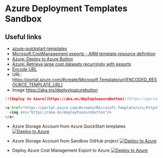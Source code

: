 # Azure Deployment Templates Sandbox

## Useful links 
* [azure-quickstart-templates](https://github.com/Azure/azure-quickstart-templates/tree/master/quickstarts/microsoft.storage/storage-account-create)
* [Microsoft.CostManagement exports - ARM template resource definition](https://learn.microsoft.com/en-us/azure/templates/microsoft.costmanagement/exports?pivots=deployment-language-arm-template)
* [Azure: Deploy to Azure Button](https://learn.microsoft.com/en-us/azure/azure-resource-manager/templates/deploy-to-azure-button)
* [Azure: Retrieve large cost datasets recurringly with exports](https://learn.microsoft.com/en-us/azure/cost-management-billing/costs/ingest-azure-usage-at-scale)
* [Encode URL](https://www.urlencoder.org/)
* URL: https://portal.azure.com/#create/Microsoft.Template/uri{ENCODED_RESOURCE_TEMPLATE_URL}
* Image https://aka.ms/deploytoazurebutton

```markdown
[![Deploy to Azure](https://aka.ms/deploytoazurebutton)](https://portal.azure.com/#create/Microsoft.Template/uri/https%3A%2F%2Fraw.githubusercontent.com%2FAzure%2Fazure-quickstart-templates%2Fmaster%2Fquickstarts%2Fmicrosoft.storage%2Fstorage-account-create%2Fazuredeploy.json)
```

```html
<a href="https://portal.azure.com/#create/Microsoft.Template/uri/https%3A%2F%2Fraw.githubusercontent.com%2FAzure%2Fazure-quickstart-templates%2Fmaster%2Fquickstarts%2Fmicrosoft.storage%2Fstorage-account-create%2Fazuredeploy.json" target="_blank">
  <img src="https://aka.ms/deploytoazurebutton"/>
</a>
```


* Azure Storage Account from Azure QuickStart templates
[![Deploy to Azure](https://aka.ms/deploytoazurebutton)](https://portal.azure.com/#create/Microsoft.Template/uri/https%3A%2F%2Fraw.githubusercontent.com%2FAzure%2Fazure-quickstart-templates%2Fmaster%2Fquickstarts%2Fmicrosoft.storage%2Fstorage-account-create%2Fazuredeploy.json)

* Azure Storage Account from Sandbox GitHub project
[![Deploy to Azure](https://aka.ms/deploytoazurebutton)](https://portal.azure.com/#create/Microsoft.Template/uri/https%3A%2F%2Fraw.githubusercontent.com%2Fserhii-lm%2Fazure-deploy%2Fmain%2Fazure_storage_template.json)

* Deploy Azure Cost Management Export to Azure [![Deploy to Azure](https://aka.ms/deploytoazurebutton)](https://portal.azure.com/#create/Microsoft.Template/uri/https%3A%2F%2Fraw.githubusercontent.com%2Fserhii-lm%2Fazure-deploy%2Fmain%2Fazure_export_template.json)
  



